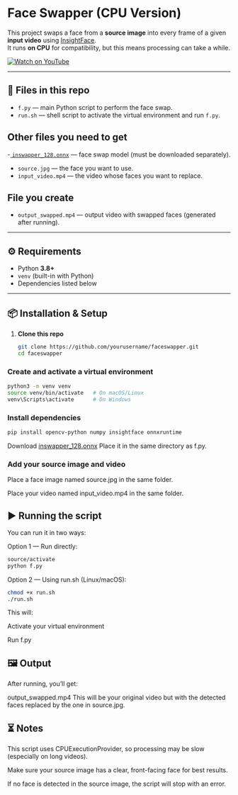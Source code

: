 # Face Swapper (CPU Version)

This project swaps a face from a **source image** into every frame of a given **input video** using [InsightFace](https://github.com/deepinsight/insightface).  
It runs **on CPU** for compatibility, but this means processing can take a while.

[![Watch on YouTube](https://img.youtube.com/vi/aHa2Z-V2PAU/3.jpg)](https://youtu.be/aHa2Z-V2PAU)


---

## 📂 Files in this repo

- `f.py` — main Python script to perform the face swap.
- `run.sh` — shell script to activate the virtual environment and run `f.py`.

## Other files you need to get
-<a href="https://huggingface.co/ezioruan/inswapper_128.onnx/tree/main" target="_blank"> `inswapper_128.onnx`</a> — face swap model (must be downloaded separately).
- `source.jpg` — the face you want to use.
- `input_video.mp4` — the video whose faces you want to replace.

## File you create
- `output_swapped.mp4` — output video with swapped faces (generated after running).

---

## ⚙️ Requirements

- Python **3.8+**
- `venv` (built-in with Python)
- Dependencies listed below

---

## 📦 Installation & Setup

1. **Clone this repo**  
   ```bash
   git clone https://github.com/yourusername/faceswapper.git
   cd faceswapper

### Create and activate a virtual environment

```bash
python3 -m venv venv
source venv/bin/activate   # On macOS/Linux
venv\Scripts\activate      # On Windows
```

### Install dependencies

```bash
pip install opencv-python numpy insightface onnxruntime
```

Download <a href="https://huggingface.co/ezioruan/inswapper_128.onnx/tree/main" target="_blank"> inswapper_128.onnx</a>
Place it in the same directory as f.py.

### Add your source image and video

Place a face image named source.jpg in the same folder.

Place your video named input_video.mp4 in the same folder.

## ▶️ Running the script
You can run it in two ways:

Option 1 — Run directly:

```bash
source/activate
python f.py
```
Option 2 — Using run.sh (Linux/macOS):

```bash
chmod +x run.sh
./run.sh
```

This will:

Activate your virtual environment

Run f.py

## 🖼️ Output
After running, you’ll get:

output_swapped.mp4
This will be your original video but with the detected faces replaced by the one in source.jpg.

## ⏳ Notes
This script uses CPUExecutionProvider, so processing may be slow (especially on long videos).

Make sure your source image has a clear, front-facing face for best results.

If no face is detected in the source image, the script will stop with an error.
